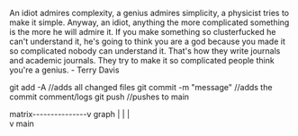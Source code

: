 An idiot admires complexity, a genius admires simplicity, a physicist tries to make it simple. Anyway, an idiot, anything the more complicated something is the more he will admire it. If you make something so clusterfucked he can't understand it, he's going to think you are a god because you made it so complicated nobody can understand it. That's how they write journals and academic journals. They try to make it so complicated people think you're a genius. - Terry Davis

git add -A //adds all changed files
git commit -m "message" //adds the commit comment/logs
git push //pushes to main

matrix---------------v 
                    graph
                    |
                    |
                    |   
                    v
                   main


